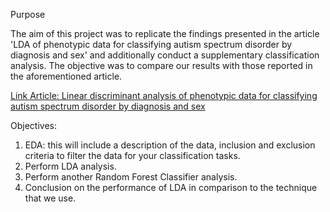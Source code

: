 Purpose

The aim of this project was to replicate the findings presented in the article 'LDA of phenotypic data for classifying autism spectrum disorder by diagnosis and sex' and additionally conduct a supplementary classification analysis. The objective was to compare our results with those reported in the aforementioned article.

[Link Article: Linear discriminant analysis of phenotypic data for classifying autism spectrum disorder by diagnosis and sex](https://www.frontiersin.org/articles/10.3389/fnins.2022.1040085/full)

Objectives:<br>
    
1. EDA: this will include a description of the data, inclusion and exclusion criteria to filter the data for your classification tasks.
2. Perform LDA analysis.
3. Perform another Random Forest Classifier analysis.
4. Conclusion on the performance of LDA in comparison to the technique that we use.
